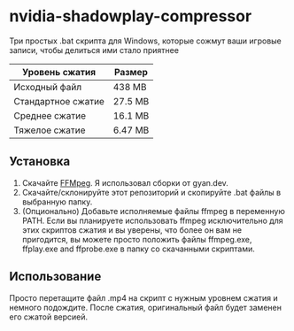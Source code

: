 # nvidia-shadowplay-compressor
Три простых .bat скрипта для Windows, которые сожмут ваши игровые записи, чтобы делиться ими стало приятнее

| Уровень сжатия     |   Размер   |
|--------------------|------------|
| Исходный файл      |  438 MB    | 
| Стандартное сжатие |  27.5 MB   |
| Среднее сжатие     |  16.1 MB   |
| Тяжелое сжатие     |  6.47 MB   |

## Установка

1. Скачайте [FFMpeg](https://ffmpeg.org). Я использовал сборки от gyan.dev.
2. Скачайте/склонируйте этот репозиторий и скопируйте .bat файлы в выбранную папку.
3. (Опционально) Добавьте исполняемые файлы ffmpeg в переменную PATH. Если вы планируете использовать ffmpeg исключительно для этих скриптов сжатия и вы уверены, что более он вам не пригодится, вы можете просто положить файлы ffmpeg.exe, ffplay.exe and ffprobe.exe в папку со скачанными скриптами.

## Использование 

Просто перетащите файл .mp4 на скрипт с нужным уровнем сжатия и немного подождите. После сжатия, оригинальный файл будет заменен его сжатой версией.
